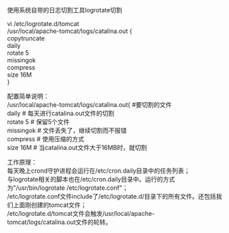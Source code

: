 使用系统自带的日志切割工具logrotate切割

vi /etc/logrotate.d/tomcat  
/usr/local/apache-tomcat/logs/catalina.out {  
copytruncate  
daily  
rotate 5  
missingok  
compress  
size 16M  
}

配置简单说明：  
/usr/local/apache-tomcat/logs/catalina.out{ \#要切割的文件  
daily \# 每天进行catalina.out文件的切割  
rotate 5 \# 保留5个文件  
missingok \# 文件丢失了，继续切割而不报错  
compress \# 使用压缩的方式  
size 16M \# 当catalina.out文件大于16MB时，就切割

工作原理：  
每天晚上crond守护进程会运行在/etc/cron.daily目录中的任务列表；  
与logrotate相关的脚本也在/etc/cron.daily目录中。运行的方式为"/usr/bin/logrotate /etc/logrotate.conf"；  
/etc/logrotate.conf文件include了/etc/logrotate.d/目录下的所有文件。还包括我们上面刚创建的tomcat文件；  
/etc/logrotate.d/tomcat文件会触发/usr/local/apache-tomcat/logs/catalina.out文件的轮转。  


